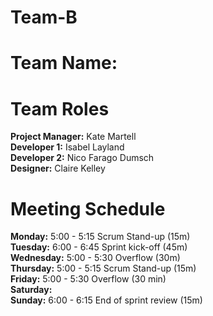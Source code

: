 # Team-B
# Team Name: 
# Team Roles
**Project Manager:** Kate Martell <br>
**Developer 1:** Isabel Layland <br>
**Developer 2:** Nico Farago Dumsch <br>
**Designer:** Claire Kelley <br>
# Meeting Schedule
**Monday:** 5:00 - 5:15 Scrum Stand-up (15m) <br>
**Tuesday:** 6:00 - 6:45 Sprint kick-off (45m) <br>
**Wednesday:** 5:00 - 5:30 Overflow (30m) <br>
**Thursday:** 5:00 - 5:15 Scrum Stand-up (15m) <br>
**Friday:** 5:00 - 5:30 Overflow (30 min) <br>
**Saturday:** <br>
**Sunday:** 6:00 - 6:15 End of sprint review (15m) <br>

